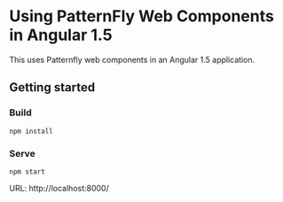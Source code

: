 # Using PatternFly Web Components in Angular 1.5
This uses Patternfly web components in an Angular 1.5 application.


## Getting started
### Build
    npm install
### Serve
    npm start
URL: http://localhost:8000/

